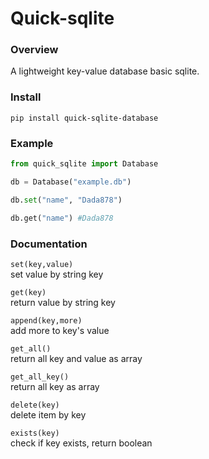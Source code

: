 # Quick-sqlite
### Overview
A lightweight key-value database basic sqlite.
### Install
```
pip install quick-sqlite-database
```
### Example
```py
from quick_sqlite import Database

db = Database("example.db")

db.set("name", "Dada878")

db.get("name") #Dada878
```
### Documentation

```set(key,value)```\
set value by string key

```get(key)```\
return value by string key

```append(key,more)```\
add more to key's value

```get_all()```\
return all key and value as array

```get_all_key()```\
return all key as array

```delete(key)```\
delete item by key

```exists(key)```\
check if key exists, return boolean